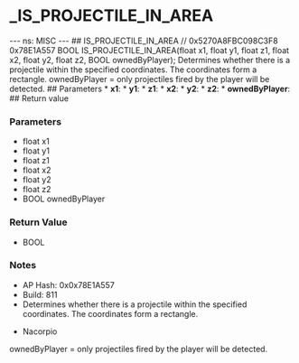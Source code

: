 # _IS_PROJECTILE_IN_AREA

--- ns: MISC --- ## IS_PROJECTILE_IN_AREA  // 0x5270A8FBC098C3F8 0x78E1A557 BOOL IS_PROJECTILE_IN_AREA(float x1, float y1, float z1, float x2, float y2, float z2, BOOL ownedByPlayer);  Determines whether there is a projectile within the specified coordinates. The coordinates form a rectangle. ownedByPlayer = only projectiles fired by the player will be detected.  ## Parameters * **x1**: * **y1**: * **z1**: * **x2**: * **y2**: * **z2**: * **ownedByPlayer**:  ## Return value

### Parameters
* float x1
* float y1
* float z1
* float x2
* float y2
* float z2
* BOOL ownedByPlayer

### Return Value
* BOOL

### Notes
* AP Hash: 0x0x78E1A557
* Build: 811
* Determines whether there is a projectile within the specified coordinates. The coordinates form a rectangle.

- Nacorpio


ownedByPlayer = only projectiles fired by the player will be detected.

